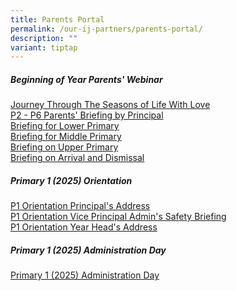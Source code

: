 ```yaml
---
title: Parents Portal
permalink: /our-ij-partners/parents-portal/
description: ""
variant: tiptap
---
```

<h5><strong>Beginning of Year Parents' Webinar</strong></h5>
<p><a href="/files/BOY Webinar 2025/Journey_Through_The_Seasons_of_Life_With_Love_2025.pdf" rel="noopener nofollow" target="_blank">Journey Through The Seasons of Life With Love</a>
<br><a href="/files/BOY Webinar 2025/P2___P6_Principal_Parents_Briefing_2025_compressed__2_.pdf" rel="noopener nofollow" target="_blank">P2 - P6 Parents' Briefing by Principal</a>
<br><a href="/files/BOY Webinar 2025/P2_BOY_YH_Briefing_for_Parents_2025.pdf" rel="noopener nofollow" target="_blank">Briefing for Lower Primary</a>
<br><a href="/files/BOY Webinar 2025/P3___P4_BOY_YH_Briefing_for_Parents_2025.pdf" rel="noopener nofollow" target="_blank">Briefing for Middle Primary</a>
<br><a href="/files/BOY Webinar 2025/P5___P6_BOY_YH_Briefing_for_Parents_2025.pdf" rel="noopener nofollow" target="_blank">Briefing on Upper Primary</a>
<br><a href="/files/BOY Webinar 2025/P1___P6_Arrival___Dismissal_Brief_2025.pdf" rel="noopener nofollow" target="_blank">Briefing on Arrival and Dismissal</a>
</p>
<h5><strong>Primary 1 (2025) Orientation</strong></h5>
<p><a href="/files/Parents Portal/P1_Orientation_2024_Principal_s_Addressv2.pdf" rel="noopener nofollow" target="_blank">P1 Orientation Principal's Address</a>
<br><a href="/files/Parents Portal/P1_Orientation_2024_Safety_Brief_VPAdmin.pdf" rel="noopener nofollow" target="_blank">P1 Orientation Vice Principal Admin's Safety Briefing</a>
<br><a href="/files/Parents Portal/P1Orientation_2024_YH_Address.pdf" rel="noopener nofollow" target="_blank">P1 Orientation Year Head's Address</a>
</p>
<h5><strong>Primary 1 (2025) Administration Day</strong></h5>
<p><a href="/files/P1 Admin Day 2025/2025_P1_Admin_Day_Annex_A.pdf" rel="noopener nofollow" target="_blank">Primary 1 (2025) Administration Day</a>
</p>
<h4></h4>
<h4></h4>
<p></p>